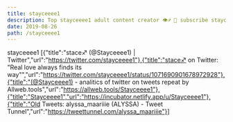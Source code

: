 ```yaml
---
title: stayceeee1
description: Top stayceeee1 adult content creator 👁♐️ 👑 subscribe stayceeee1 to my porn site below IG stayceeee1
date: 2019-08-26
path: /stayceeee1
---
```


stayceeee1
[{"title":"stace♐️ (@Stayceeee1) | Twitter","url":"https://twitter.com/stayceeee1"},{"title":"stace♐️ on Twitter: \"Real love always finds its way\"","url":"https://twitter.com/stayceeee1/status/1071690901678972928"},{"title":"(@Stayceeee1) - analitics of twitter on tweets repeat by Allweb.tools","url":"https://allweb.tools/Stayceeee1"},{"title":"Stayceeee1","url":"https://incubator.netlify.app/u/Stayceeee1"},{"title":"Old Tweets: alyssa_maariiie (ALYSSA) - Tweet Tunnel","url":"https://tweettunnel.com/alyssa_maariiie"}]

